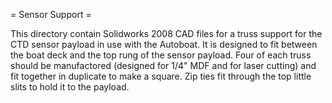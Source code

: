 = Sensor Support =

This directory contain Solidworks 2008 CAD files for a truss support for the CTD sensor payload in use with the Autoboat. It is designed to fit between the boat deck and the top rung of the sensor payload. Four of each truss should be manufactored (designed for 1/4" MDF and for laser cutting) and fit together in duplicate to make a square. Zip ties fit through the top little slits to hold it to the payload.